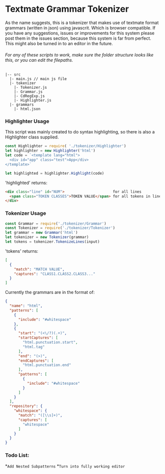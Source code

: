 # Textmate Grammar Tokenizer
As the name suggests, this is a tokenizer that makes use of textmate format grammars (written in json) using  javascrit. Which is browser compatible. If you have any suggestions, issues or improvements for this system please post them in the issues section, because this system is far from perfect.
This might also be turned in to an editor in the future.

###### For any of these scripts to work, make sure the folder structure looks like this, or you can edit the filepaths.
```
|-- src
  |- main.js // main js file
  |- tokenizer
    |- Tokenizer.js
    |- Grammar.js
    |- CdRegExp.js
    |- Highlighter.js
  |- grammars
    |- html.json
```

### Highlighter Usage
This script was mainly created to do syntax highlighting, so there is also a Highlighter class supplied.
```javascript
const Highlighter = require( './tokenizer/Highlighter')
let highlighter = new Highlighter('html')
let code = `<template lang="html">
  <div id="app" class="test">App</div>
</template>`

let highlighted = highlighter.Highlight(code)
```

'highlighted' returns:
```html
<div class="line" id="NUM">                      for all lines
  <span class="TOKEN CLASSES">TOKEN VALUE</span> for all tokens in line
</div>
```

### Tokenizer Usage
```javascript
const Grammar = require('./tokenizer/Grammar')
const Tokenizer = require('./tokenizer/Tokenizer')
let grammar = new Grammar('html')
let tokenizer = new Tokenizer(grammar)
let tokens = tokenizer.TokenizeLines(input)
```

'tokens' returns:
```json
[
  {
    "match": "MATCH VALUE",
    "captures": "CLASS1.CLASS2.CLASS3..."
  }
]
```

Currently the grammars are in the format of:
```json
{
  "name": "html",
  "patterns": [
    {
      "include": "#whitespace"
    },
    {
      "start": "(<\/?)(.+)",
      "startCaptures": [
        "html.punctuation.start",
        "html.tag"
      ],
      "end": "(>)",
      "endCaptures": [
        "html.punctuation.end"
      ],
      "patterns": [
        {
          "include": "#whitespace"
        }
      ]
    }
  ],
  "repository": {
    "whitespace": {
      "match": "([\\s]+)",
      "captures": [
        "whitespace"
      ]
    }
  }
}
```

### Todo List:
*`Add Nested Subpatterns`
*`Turn into fully working editor`
